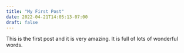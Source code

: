 ```yaml
---
title: "My First Post"
date: 2022-04-21T14:05:13-07:00
draft: false
---
```


This is the first post and it is very amazing. It is full of lots of wonderful words.